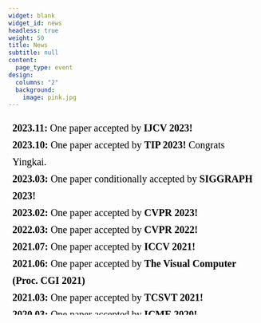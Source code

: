 ```yaml
---
widget: blank
widget_id: news
headless: true
weight: 50
title: News
subtitle: null
content:
  page_type: event
design:
  columns: "2"
  background:
    image: pink.jpg
---
```

<iframe srcdoc="<div style='height: 400px; font-size:20px; line-height:1.7;'>
<b>2023.11:</b> One paper accepted by  <b>IJCV 2023!</b> <br>
<b>2023.10:</b> One paper accepted by  <b>TIP 2023!</b> Congrats Yingkai.  <br>
<b>2023.03:</b> One paper conditionally accepted by  <b>SIGGRAPH 2023!</b>  <br>
<b>2023.02:</b> One paper accepted by  <b>CVPR 2023!</b> <br>
<b>2022.03:</b> One paper accepted by  <b>CVPR 2022!</b> <br>
<b>2021.07:</b> One paper accepted by  <b>ICCV 2021!</b> <br>
<b>2021.06:</b> One paper accepted by  <b>The Visual Computer (Proc. CGI 2021)</b> <br>
<b>2021.03:</b> One paper accepted by  <b>TCSVT 2021!</b> <br>
<b>2020.03:</b> One paper accepted by  <b>ICME 2020!</b> <br>
</div>" style="width:100%; height:400px;  border: none;"></iframe>
